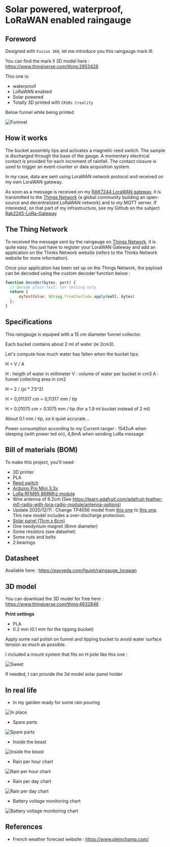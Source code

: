 # Solar powered, waterproof, LoRaWAN enabled raingauge

## Foreword

Designed with `Fusion 360`, let me introduce you this raingauge mark III.

You can find the mark II 3D model here : <https://www.thingiverse.com/thing:2853428>

This one is:

* waterproof
* LoRaWAN enabled 
* Solar powered
* Totally 3D printed with `CR10s Creality`

Below funnel while being printed

![Funnnel](images/3d_printing_funnel.jpg)

## How it works

The bucket assembly tips and activates a magnetic reed switch. The sample is discharged through the base of the gauge. A momentary electrical contact is provided for each increment of rainfall. The contact closure is used to trigger an event counter or data acquisition system.

In my case, data are sent using LoraWAN network protocol and received on my own LoraWAN gateway. 

As soon as a message is received on my [RAK7244 LoraWAN gateway](https://docs.rakwireless.com/Product-Categories/WisGate/RAK7244/Datasheet/), it is transmitted to the [Things Network](https://console.thethingsnetwork.org/) (a global community building an open-source and decentralized LoRaWAN network) and to my MQTT server. If interested, on that part of my infrastructure, see my Github on the subject [Rak2245-LoRa-Gateway](https://github.com/fguiet/rak2245-lora-gateway)

## The Thing Network

To received the message sent by the raingauge on [Things Network](https://console.thethingsnetwork.org/), it is quite easy. You just have to register your LoraWAN Gateway and add an application on the Thinks Network website (refers to the Thinks Network website for more information).

Once your application has been set up on the Things Network, the payload can be decoded using the custom decoder function below :

```javascript
function Decoder(bytes, port) {
  // Decode plain text; for testing only 
  return {
      myTestValue: String.fromCharCode.apply(null, bytes)
  };
}
```

## Specifications

This raingauge is equiped with a 15 cm diameter funnel collector.

Each bucket contains about 2 ml of water (ie 2cm3).

Let's compute how much water has fallen when the bucket tips:

H = V / A

H : heigth of water in millimeter
V : volume of water per bucket in cm3
A : funnel collecting area in cm2

H = 2 / (pi * 7.5^2)

H = 0,011317 cm = 0,11317 mm / tip

H = 0,01075 cm = 0.1075 mm / tip (for a 1.9 ml bucket instead of 2 ml)

About 0.1 mm / tip, so it quiet accurate...

Power consumption according to my Current ranger : 1542uA when sleeping (with power led on), 4,8mA when sending LoRa message

## Bill of materials (BOM)

To make this project, you'll need:

* 3D printer
* PLA
* [Reed switch](https://www.aliexpress.com/item/4000773848015.html?spm=a2g0o.productlist.0.0.6f027b5fBwPqxL&algo_pvid=b5b1a177-ee7e-49fa-8f22-be5060c7e28b&algo_expid=b5b1a177-ee7e-49fa-8f22-be5060c7e28b-0&btsid=0b0a0ae216042361074937033ebc77&ws_ab_test=searchweb0_0,searchweb201602_,searchweb201603_)
* [Arduino Pro Mini 3.3v](https://www.aliexpress.com/item/32672852945.html?spm=a2g0s.9042311.0.0.27424c4dh7WlyZ)
* [LoRa RFM95 868Mhz module](https://www.aliexpress.com/item/32817685871.html?spm=a2g0o.productlist.0.0.554d3685gCSILO&algo_pvid=76c14e05-7b66-4f08-b3e8-dec80086132e&algo_expid=76c14e05-7b66-4f08-b3e8-dec80086132e-0&btsid=2100bb4916042366878406560e9db8&ws_ab_test=searchweb0_0,searchweb201602_,searchweb201603_)
* Wire antenna of 8.2cm (See <https://learn.adafruit.com/adafruit-feather-m0-radio-with-lora-radio-module/antenna-options>)
* Update 2020/12/11 : Change TP4056 model from [this one](https://fr.aliexpress.com/item/32705078422.html) to [this one](https://components101.com/tp4056a-li-ion-battery-chargingdischarging-module). This new model includes a over-discharge protection.
* [Solar panel (11cm x 6cm)](https://www.aliexpress.com/item/4001226159917.html?spm=a2g0o.productlist.0.0.79c12cd9WfbBvi&algo_pvid=3dd3dc3c-4313-4cef-8e06-cd81e0430700&algo_expid=3dd3dc3c-4313-4cef-8e06-cd81e0430700-5&btsid=2100bdf016042369306381454e450d&ws_ab_test=searchweb0_0,searchweb201602_,searchweb201603_)
* One neodynium magnet (8mm diameter)
* Some resistors (see datashet)
* Some nuts and bolts
* 2 bearings

## Datasheet

Available here : <https://easyeda.com/fguiet/raingauge_lorawan>

## 3D model

You can download the 3D model for free here : <https://www.thingiverse.com/thing:4632846>

**Print settings**

* PLA
* 0.2 mm (0.1 mm for the tipping bucket)

Apply some nail polish on funnel and tipping bucket to avoid water surface tension as much as possible.

I included a mount system that fits on H pole like this one : 

![Sweet](images/h_pole.jpg)

If needed, I can provide the 3d model solar panel holder

## In real life

* In my garden ready for some rain pouring

![In place](images/inplace.jpg)

* Spare parts

![Spare parts](images/spare_parts.jpg)

* Inside the beast

![Inside the beast](images/bottom.jpg)

* Rain per hour chart

![Rain per hour chart](images/rain_per_hour.jpg)

* Rain per day chart

![Rain per day chart](images/rain_per_day.jpg)

* Battery voltage monitoring chart

![Battery voltage monitoring chart](images/battery_voltage.jpg)

## References

* French weather forecast website : <https://www.pleinchamp.com/>
